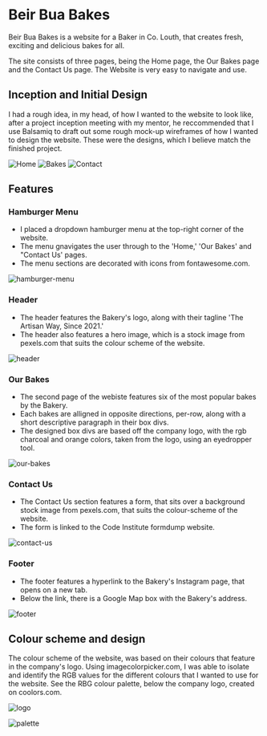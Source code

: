 # Beir Bua Bakes
 Beir Bua Bakes is a website for a Baker in Co. Louth, that creates fresh, exciting and delicious bakes for all. 

The site consists of three pages, being the Home page, the Our Bakes page and the Contact Us page. The Website is very easy to navigate and use.

## Inception and Initial Design

I had a rough idea, in my head, of how I wanted to the website to look like, after a project inception meeting with my mentor, he reccommended that I use Balsamiq to draft out some rough mock-up wireframes of how I wanted to design the website. These were the designs, which I believe match the finished project. 

![Home](assets/images/homewireframe.png)
![Bakes](assets/images/bakeswireframe.png)
![Contact](assets/images/contactwireframe.png)

## Features

### Hamburger Menu
* I placed a dropdown hamburger menu at the top-right corner of the website. 
* The menu gnavigates the user through to the 'Home,' 'Our Bakes' and "Contact Us' pages. 
* The menu sections are decorated with icons from fontawesome.com. 

![hamburger-menu](assets/images/menu-screenshot.png)

### Header 

* The header features the Bakery's logo, along with their tagline 'The Artisan Way, Since 2021.'
* The header also features a hero image, which is a stock image from pexels.com that suits the colour scheme of the website.

![header](assets/images/header-screenshot.png)

### Our Bakes 

* The second page of the webiste features six of the most popular bakes by the Bakery. 
* Each bakes are alligned in opposite directions, per-row, along with a short descriptive paragraph in their box divs.
* The designed box divs are based off the company logo, with the rgb charcoal and orange colors, taken from the logo, using an eyedropper tool. 

![our-bakes](assets/images/ourbakes-screenshot%20.png)

### Contact Us 

* The Contact Us section features a form, that sits over a background stock image from pexels.com, that suits the colour-scheme of the website. 
* The form is linked to the Code Institute formdump website. 

![contact-us](assets/images/contactus-screenshot.png)

### Footer 

* The footer features a hyperlink to the Bakery's Instagram page, that opens on a new tab.
* Below the link, there is a Google Map box with the Bakery's address. 

![footer](assets/images/footer-screenshot.png)

## Colour scheme and design 

The colour scheme of the website, was based on their colours that feature in the company's logo. Using imagecolorpicker.com, I was able to isolate and identify the RGB values for the different colours that I wanted to use for the website. See the RBG colour palette, below the company logo, created on coolors.com.

![logo](assets/images/beirbuabakes-logo.png)

![palette](assets/images/palette.png)


